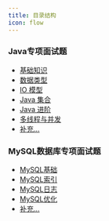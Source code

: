 ```yaml
---
title: 目录结构
icon: flow
---
```


### Java专项面试题  
- [基础知识](./javabase/BasicConcepts.md)
- [数据类型](./javabase/DataType.md)
- [IO 模型](./javabase/JavaIO.md)
- [Java 集合](./javabase/Collections.md)
- [Java 进阶](./javabase/Advanced.md)
- [多线程与并发](./javabase/ThreadAndConcurrency.md)
- [补充...]()

### MySQL数据库专项面试题 
- [MySQL基础](./mysql/BasicConcepts.md)
- [MySQL索引](./mysql/sql_index.md)
- [MySQL日志](./mysql/sql_log.md)
- [MySQL优化](./mysql/sql_log.md) 
- [补充...]()
